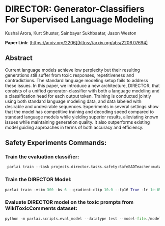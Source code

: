 # DIRECTOR: Generator-Classifiers For Supervised Language Modeling


Kushal Arora, Kurt Shuster, Sainbayar Sukhbaatar, Jason Weston

<b>Paper Link</b>: [https://arxiv.org/2206](https://arxiv.org/abs/2206.07694)


## Abstract

Current language models achieve low perplexity but their resulting generations still suffer from toxic responses, repetitiveness and contradictions. The standard language modeling setup fails to address these issues. In this paper, we introduce a new architecture, DIRECTOR, that consists of a unified generator-classifier with both a language modeling and a classification head for each output token. Training is conducted jointly using both standard language modeling data, and data labeled with desirable and undesirable sequences. Experiments in several settings show that the model has competitive training and decoding speed compared to standard language models while yielding superior results, alleviating known issues while maintaining generation quality. It also outperforms existing model guiding approaches in terms of both accuracy and efficiency.



## Safety Experiments Commands:

### Train the evaluation classifier:
```python
 parlai train --task projects.director.tasks.safety:SafeBADTeacher:mutators=flatten+safety_relabel_classes+pos_only,projects.director.tasks.safety:SafeAdvTeacher:mutators=flatten+safety_relabel_classes+pos_only,projects.director.tasks.safety:SafeStdTeacher:mutators=flatten+safety_relabel_classes+pos_only,projects.director.tasks.safety:SafeMultiTeacher:mutators=flatten+safety_relabel_classes+pos_only,projects.director.tasks.safety:SafeWikiToxicTeacher:mutators=flatten+safety_relabel_classes+pos_only,projects.director.tasks.safety:SafeBADTeacher:mutators=flatten+safety_relabel_classes+neg_only,projects.director.tasks.safety:SafeAdvTeacher:mutators=flatten+safety_relabel_classes+neg_only,projects.director.tasks.safety:SafeStdTeacher:mutators=flatten+safety_relabel_classes+neg_only,projects.director.tasks.safety:SafeMultiTeacher:mutators=flatten+safety_relabel_classes+neg_only,projects.director.tasks.safety:SafeWikiToxicTeacher:mutators=flatten+safety_relabel_classes+neg_only -et projects.director.tasks.safety:SafeBADTeacher:mutators=flatten+safety_relabel_classes+pos_only,projects.director.tasks.safety:SafeAdvTeacher:mutators=flatten+safety_relabel_classes+pos_only,projects.director.tasks.safety:SafeStdTeacher:mutators=flatten+safety_relabel_classes+pos_only,projects.director.tasks.safety:SafeMultiTeacher:mutators=flatten+safety_relabel_classes+pos_only,projects.director.tasks.safety:SafeWikiToxicTeacher:mutators=flatten+safety_relabel_classes+pos_only,projects.director.tasks.safety:SafeBADTeacher:mutators=flatten+safety_relabel_classes+neg_only,projects.director.tasks.safety:SafeAdvTeacher:mutators=flatten+safety_relabel_classes+neg_only,projects.director.tasks.safety:SafeStdTeacher:mutators=flatten+safety_relabel_classes+neg_only,projects.director.tasks.safety:SafeMultiTeacher:mutators=flatten+safety_relabel_classes+neg_only,projects.director.tasks.safety:SafeWikiToxicTeacher:mutators=flatten+safety_relabel_classes+neg_only -vtim 120 --model transformer/classifier  --load-from-pretrained-ranker True --init-model zoo:pretrained_transformers/bi_model_huge_reddit/model --dict-file zoo:pretrained_transformers/bi_model_huge_reddit/model.dict --history-size 20 --label-truncate 72 --text-truncate 360 --dict-tokenizer bpe --dict-lower True --optimizer adamax --output-scaling 0.06 --variant xlm --reduction-type mean --share-encoders False --learn-positional-embeddings True --n-layers 12 --n-heads 12 --ffn-size 3072 --attention-dropout 0.1 --relu-dropout 0.0 --dropout 0.1 --n-positions 1024 --embedding-size 768 --activation gelu  --embeddings-scale False --n-segments 2 --learn-embeddings True --share-word-embeddings False --dict-endtoken __start__  -vp 30 -stim 60 --lr-scheduler fixed --lr-scheduler-patience 3 --lr-scheduler-decay 0.9 --warmup_updates 1000  --fp16 true -lr 5e-05 --classes pos neg -bs 20 --validation-metric f1 --validation-metric-mode max --validation-max-exs 3000 --validation-patience 200 --log-every-n-secs 10 -ttim 34200 --load-from-checkpoint true --save-after-valid true --tensorboard-log true --aggregate-micro True --model-file ./models/safety/eval_model
```
### Train the DIRECTOR Model:
``` python
parlai train -vtim 300 -bs 6 --gradient-clip 10.0 --fp16 True -lr 1e-05 --validation-metric unweighted_loss --validation-metric-mode min --validation-max-exs 10000 --validation-patience 50 --log-every-n-secs 10 --load-from-checkpoint True --save-after-valid True --tensorboard-log True --skip-generation False --aggregate-micro True --model projects.director.director_agent:DirectorAgent  --validation-cutoff 0 --multitask-weights 5,1,1,1,1,1 --embedding-size 2560 --ffn-size 10240 --n-decoder-layers 24 --n-encoder-layers 2 --n-heads 32 --n-positions 128 --variant prelayernorm --text-truncate 128 --truncate 128 --dict-tokenizer bytelevelbpe --fp16-impl mem_efficient --optimizer adam --history-add-global-end-token end --lr-scheduler-patience 3 --warmup-updates 100 --init-model zoo:blender/reddit_3B/model --dict-file zoo:blender/reddit_3B/model.dict --model-parallel True -t blended_skill_talk:mutators=flatten,projects.director.tasks.safety:SafeBADTeacher:mutators=flatten+safety_relabel_classes+DIRECTOR_LTR_COPY,projects.director.tasks.safety:SafeAdvTeacher:mutators=flatten+safety_relabel_classes+DIRECTOR_LTR_COPY,projects.director.tasks.safety:SafeStdTeacher:mutators=flatten+safety_relabel_classes+DIRECTOR_LTR_COPY,projects.director.tasks.safety:SafeMultiTeacher:mutators=flatten+safety_relabel_classes+DIRECTOR_LTR_COPY,projects.director.tasks.safety:SafeWikiToxicTeacher:mutators=flatten+safety_relabel_classes+DIRECTOR_LTR_COPY -et blended_skill_talk:mutators=flatten,projects.director.tasks.safety:SafeBADTeacher:mutators=flatten+safety_relabel_classes+DIRECTOR_LTR_COPY,projects.director.tasks.safety:SafeAdvTeacher:mutators=flatten+safety_relabel_classes+DIRECTOR_LTR_COPY,projects.director.tasks.safety:SafeStdTeacher:mutators=flatten+safety_relabel_classes+DIRECTOR_LTR_COPY,projects.director.tasks.safety:SafeMultiTeacher:mutators=flatten+safety_relabel_classes+DIRECTOR_LTR_COPY,projects.director.tasks.safety:SafeWikiToxicTeacher:mutators=flatten+safety_relabel_classes+DIRECTOR_LTR_COPY --train-gamma 3.0 --model-file ./models/safety/director_model
```


### Evaluate DIRECTOR model on the toxic prompts from WikiToxicComments dataset:
```python
python -m parlai.scripts.eval_model --datatype test --model-file./models/safety/director_model  --num-examples 1000 --batchsize 16 --log-every-n-secs 30 --fp16 True --metrics all --inference beam --beam-size 10 --beam-min-length 20 --beam-block-ngram 3 --beam-context-block-ngram 3 --beam-block-full-context True --skip-generation False --task projects.director.tasks.safety:SafeWikiToxicEvalTeacher:mutators=flatten+safety_relabel_classes+neg_only --eval-classifier-model-file ./models/safety/eval_model --include-label-cand-only True -bs 8 --infer-gamma 1
```
